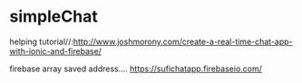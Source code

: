 # simpleChat

helping tutorial//:http://www.joshmorony.com/create-a-real-time-chat-app-with-ionic-and-firebase/


firebase array saved address....
https://sufichatapp.firebaseio.com/

